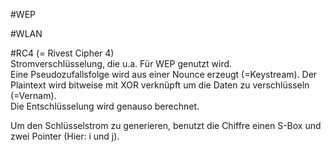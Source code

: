 #WEP

#WLAN

#RC4
(= Rivest Cipher 4)  
Stromverschlüsselung, die u.a. Für WEP genutzt wird.  
Eine Pseudozufallsfolge wird aus einer Nounce erzeugt (=Keystream). Der Plaintext wird bitweise mit XOR verknüpft um die Daten zu verschlüsseln (=Vernam).  
Die Entschlüsselung wird genauso berechnet.
  
Um den Schlüsselstrom zu generieren, benutzt die Chiffre einen S-Box und zwei Pointer (Hier: i und j).
